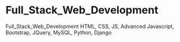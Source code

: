 # Full_Stack_Web_Development
Full_Stack_Web_Development HTML, CSS, JS, Advanced Javascript, Bootstrap, JQuery,  MySQL, Python, Django
